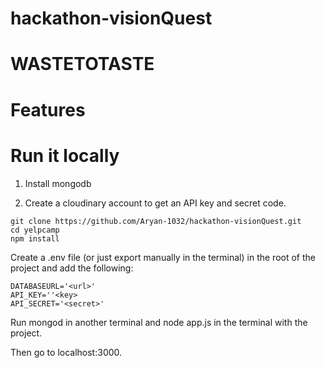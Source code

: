 # hackathon-visionQuest
# WASTETOTASTE
# Features
# Run it locally
1. Install mongodb

2. Create a cloudinary account to get an API key and secret code.

```
git clone https://github.com/Aryan-1032/hackathon-visionQuest.git
cd yelpcamp
npm install
```
Create a .env file (or just export manually in the terminal) in the root of the project and add the following:
```
DATABASEURL='<url>'
API_KEY=''<key>
API_SECRET='<secret>'
```
Run mongod in another terminal and node app.js in the terminal with the project.

Then go to localhost:3000.


